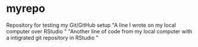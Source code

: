 # myrepo
Repository for testing my Git/GitHub setup
"A line I wrote on my local computer over RStudio " 
"Another line of code from my local computer with a intigrated git repository in RStudio " 
